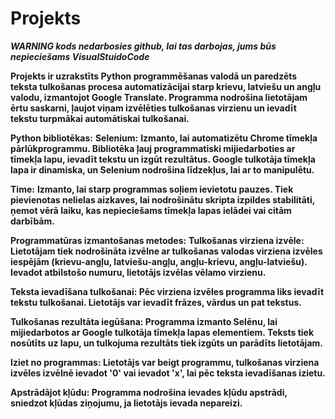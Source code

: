 # Projekts
***WARNING kods nedarbosies github, lai tas darbojas, jums būs nepieciešams VisualStuidoCode***

**Projekts ir uzrakstīts Python programmēšanas valodā un paredzēts teksta tulkošanas procesa automatizācijai starp krievu, latviešu un angļu valodu, izmantojot Google Translate. Programma nodrošina lietotājam ērtu saskarni, ļaujot viņam izvēlēties tulkošanas virzienu un ievadīt tekstu turpmākai automātiskai tulkošanai.**

**Python bibliotēkas:**
  **Selenium:**
  **Izmanto, lai automatizētu Chrome tīmekļa pārlūkprogrammu.
    Bibliotēka ļauj programmatiski mijiedarboties ar tīmekļa lapu, ievadīt tekstu un izgūt rezultātus.
    Google tulkotāja tīmekļa lapa ir dinamiska, un Selenium nodrošina līdzekļus, lai ar to manipulētu.**

  **Time:**
  **Izmanto, lai starp programmas soļiem ievietotu pauzes.
    Tiek pievienotas nelielas aizkaves, lai nodrošinātu skripta izpildes stabilitāti, ņemot vērā laiku, kas nepieciešams tīmekļa lapas ielādei vai citām darbībām.**
    
  **Programmatūras izmantošanas metodes:**
    **Tulkošanas virziena izvēle:
    Lietotājam tiek nodrošināta izvēlne ar tulkošanas valodas virziena izvēles iespējām (krievu-angļu, latviešu-angļu, angļu-krievu, angļu-latviešu).
    Ievadot atbilstošo numuru, lietotājs izvēlas vēlamo virzienu.**
    
  **Teksta ievadīšana tulkošanai:
    Pēc virziena izvēles programma liks ievadīt tekstu tulkošanai.
    Lietotājs var ievadīt frāzes, vārdus un pat tekstus.**
    
  **Tulkošanas rezultāta iegūšana:
    Programma izmanto Selēnu, lai mijiedarbotos ar Google tulkotāja tīmekļa lapas elementiem.
    Teksts tiek nosūtīts uz lapu, un tulkojuma rezultāts tiek izgūts un parādīts lietotājam.**
    
  **Iziet no programmas:
    Lietotājs var beigt programmu, tulkošanas virziena izvēles izvēlnē ievadot '0' vai ievadot 'x', lai pēc teksta ievadīšanas izietu.**
    
  **Apstrādājot kļūdu:
    Programma nodrošina ievades kļūdu apstrādi, sniedzot kļūdas ziņojumu, ja lietotājs ievada nepareizi.**
    
